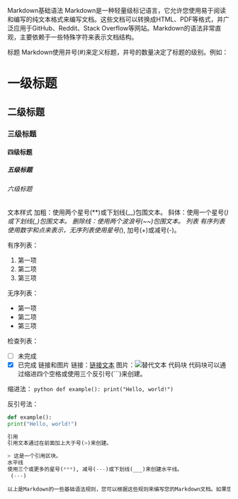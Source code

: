 Markdown基础语法
Markdown是一种轻量级标记语言，它允许您使用易于阅读和编写的纯文本格式来编写文档。这些文档可以转换成HTML、PDF等格式，并广泛应用于GitHub、Reddit、Stack Overflow等网站。Markdown的语法非常直观，主要依赖于一些特殊字符来表示文档结构。

标题
Markdown使用井号(#)来定义标题，井号的数量决定了标题的级别。例如：

# 一级标题
## 二级标题
### 三级标题
#### 四级标题
##### 五级标题
###### 六级标题
文本样式
加粗：使用两个星号(**)或下划线(__)包围文本。
斜体：使用一个星号(*)或下划线(_)包围文本。
删除线：使用两个波浪号(~~)包围文本。
列表
有序列表使用数字和点来表示，无序列表使用星号(*), 加号(+)或减号(-)。

有序列表：
1. 第一项
2. 第二项
3. 第三项

无序列表：
* 第一项
* 第二项
* 第三项

检查列表：
- [ ] 未完成
- [x] 已完成
链接和图片
链接：[链接文本](http://example.com)
图片：![替代文本](image.jpg)
代码块
代码块可以通过缩进四个空格或使用三个反引号(```)来创建。

缩进法：
    ```python
    def example():
        print("Hello, world!")
    ```

反引号法：
```python
def example():
print("Hello, world!")

引用
引用文本通过在前面加上大于号(>)来创建。

> 这是一个引用区块。
水平线
使用三个或更多的星号(***), 减号(---)或下划线(___)来创建水平线。
 (---)
 
以上是Markdown的一些基础语法规则，您可以根据这些规则来编写您的Markdown文档。如果您需要更详细的指导或者高级功能，可以查阅相关的Markdown教程或 [官方文档](https://markdown.com.cn/basic-syntax/)